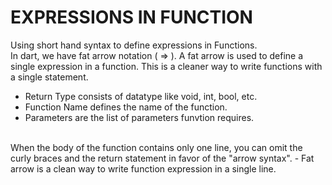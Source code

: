 # EXPRESSIONS IN FUNCTION
Using short hand syntax to define expressions in Functions.
<br/>
In dart, we have fat arrow notation ( => ). A fat arrow is used to define a single expression in a function. This is a cleaner way to write functions with a single statement.
- Return Type consists of datatype like void, int, bool, etc.
- Function Name defines the name of the function.
- Parameters are the list of parameters funvtion requires.
<br/>
When the body of the function contains only one line, you can omit the curly braces and the return statement in favor of the "arrow syntax".
- Fat arrow is a clean way to write function expression in a single line.
